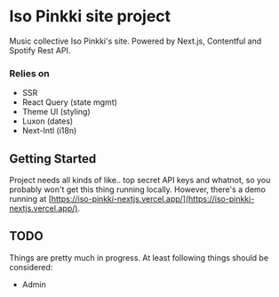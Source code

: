# Iso Pinkki site project

Music collective Iso Pinkki's site. Powered by Next.js, Contentful and Spotify Rest API.
### Relies on

- SSR
- React Query (state mgmt)
- Theme UI (styling)
- Luxon (dates)
- Next-Intl (i18n)

## Getting Started

Project needs all kinds of like.. top secret API keys and whatnot, so you probably won't get this thing running locally. However, there's a demo running at [https://iso-pinkki-nextjs.vercel.app/](https://iso-pinkki-nextjs.vercel.app/). 


## TODO

Things are pretty much in progress. At least following things should be considered:

* Admin